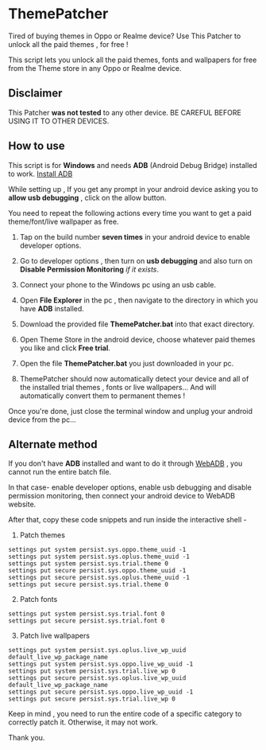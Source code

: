 # ThemePatcher
Tired of buying themes in Oppo or Realme device? Use This Patcher to unlock all the paid themes , for free !

This script lets you unlock all the paid themes, fonts and wallpapers for free from the Theme store in any Oppo or Realme device.
## Disclaimer
This Patcher **was not tested** to any other device. BE CAREFUL BEFORE USING IT TO OTHER DEVICES.

## How to use
This script is for **Windows** and needs **ADB** (Android Debug Bridge) installed to work. [Install ADB](https://developer.android.com/studio/releases/platform-tools)

While setting up , If you get any prompt in your android device asking you to **allow usb debugging** , click on the allow button.

You need to repeat the following actions every time you want to get a paid theme/font/live wallpaper as free.

1. Tap on the build number **seven times** in your android device to enable developer options.

2. Go to developer options , then turn on **usb debugging** and also turn on **Disable Permission Monitoring** *if it exists*.

3. Connect your phone to the Windows pc using an usb cable.

4. Open **File Explorer** in the pc , then navigate to the directory in which you have **ADB** installed.
 
5. Download the provided file **ThemePatcher.bat** into that exact directory.

6. Open Theme Store in the android device, choose whatever paid themes you like and click **Free trial**.

7. Open the file **ThemePatcher.bat** you just downloaded in your pc.
 
8. ThemePatcher should now automatically detect your device and all of the installed trial themes , fonts or live wallpapers... And will automatically convert them to permanent themes !

Once you're done, just close the terminal window and unplug your android device from the pc...

## Alternate method
If you don't have **ADB** installed and want to do it through [WebADB](https://app.webadb.com) , you cannot run the entire batch file.

In that case- enable developer options, enable usb debugging and disable permission monitoring, then connect your android device to WebADB website.

After that, copy these code snippets and run inside the interactive shell -

1. Patch themes
```
settings put system persist.sys.oppo.theme_uuid -1
settings put system persist.sys.oplus.theme_uuid -1
settings put system persist.sys.trial.theme 0
settings put secure persist.sys.oppo.theme_uuid -1
settings put secure persist.sys.oplus.theme_uuid -1
settings put secure persist.sys.trial.theme 0
```

2. Patch fonts
```
settings put system persist.sys.trial.font 0
settings put secure persist.sys.trial.font 0
```

3. Patch live wallpapers
```
settings put system persist.sys.oplus.live_wp_uuid default_live_wp_package_name
settings put system persist.sys.oppo.live_wp_uuid -1
settings put system persist.sys.trial.live_wp 0
settings put secure persist.sys.oplus.live_wp_uuid default_live_wp_package_name
settings put secure persist.sys.oppo.live_wp_uuid -1
settings put secure persist.sys.trial.live_wp 0
```
Keep in mind , you need to run the entire code of a specific category to correctly patch it. Otherwise, it may not work.

Thank you.
